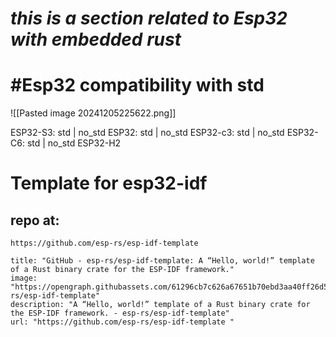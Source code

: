 # __*this is a section related to Esp32 with embedded rust*__ 

# #Esp32 compatibility with std
![[Pasted image 20241205225622.png]]

ESP32-S3: std | no_std
ESP32: std | no_std
ESP32-c3: std  | no_std
ESP32-C6: std | no_std
ESP32-H2
# Template for esp32-idf

## repo at:
	https://github.com/esp-rs/esp-idf-template 
```embed
title: "GitHub - esp-rs/esp-idf-template: A “Hello, world!” template of a Rust binary crate for the ESP-IDF framework."
image: "https://opengraph.githubassets.com/61296cb7c626a67651b70ebd3aa40ff26d528ad4bfba6808dd4622b1bfd0fe56/esp-rs/esp-idf-template"
description: "A “Hello, world!” template of a Rust binary crate for the ESP-IDF framework. - esp-rs/esp-idf-template"
url: "https://github.com/esp-rs/esp-idf-template "
```





